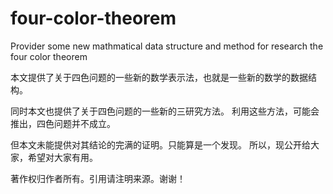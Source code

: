 # four-color-theorem
Provider some new mathmatical data structure and method for research the four color theorem

本文提供了关于四色问题的一些新的数学表示法，也就是一些新的数学的数据结构。
   
同时本文也提供了关于四色问题的一些新的三研究方法。 利用这些方法，可能会推出，四色问题并不成立。
   
但本文未能提供对其结论的完满的证明。只能算是一个发现。 所以，现公开给大家，希望对大家有用。

著作权归作者所有。引用请注明来源。谢谢！
